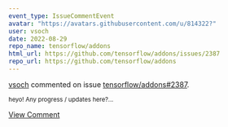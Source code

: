 ```yaml
---
event_type: IssueCommentEvent
avatar: "https://avatars.githubusercontent.com/u/814322?"
user: vsoch
date: 2022-08-29
repo_name: tensorflow/addons
html_url: https://github.com/tensorflow/addons/issues/2387
repo_url: https://github.com/tensorflow/addons
---
```


<a href='https://github.com/vsoch' target='_blank'>vsoch</a> commented on issue <a href='https://github.com/tensorflow/addons/issues/2387' target='_blank'>tensorflow/addons#2387</a>.

<small>heyo! Any progress / updates here?...</small>

<a href='https://github.com/tensorflow/addons/issues/2387' target='_blank'>View Comment</a>